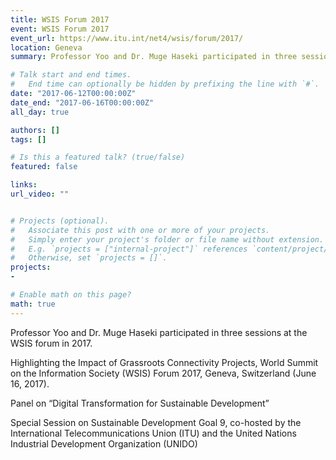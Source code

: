 ```yaml
---
title: WSIS Forum 2017
event: WSIS Forum 2017
event_url: https://www.itu.int/net4/wsis/forum/2017/
location: Geneva
summary: Professor Yoo and Dr. Muge Haseki participated in three sessions at the WSIS forum in 2017. 

# Talk start and end times.
#   End time can optionally be hidden by prefixing the line with `#`.
date: "2017-06-12T00:00:00Z"
date_end: "2017-06-16T00:00:00Z"
all_day: true

authors: []
tags: []

# Is this a featured talk? (true/false)
featured: false

links:
url_video: ""


# Projects (optional).
#   Associate this post with one or more of your projects.
#   Simply enter your project's folder or file name without extension.
#   E.g. `projects = ["internal-project"]` references `content/project/deep-learning/index.md`.
#   Otherwise, set `projects = []`.
projects:
- 

# Enable math on this page?
math: true
---
```

Professor Yoo and Dr. Muge Haseki participated in three sessions at the WSIS forum in 2017. 

Highlighting the Impact of Grassroots Connectivity Projects, World Summit on the Information Society (WSIS) Forum 2017, Geneva, Switzerland (June 16, 2017). 

Panel on “Digital Transformation for Sustainable Development” 

Special Session on Sustainable Development Goal 9, co-hosted by the International Telecommunications Union (ITU) and the United Nations Industrial Development Organization (UNIDO)



